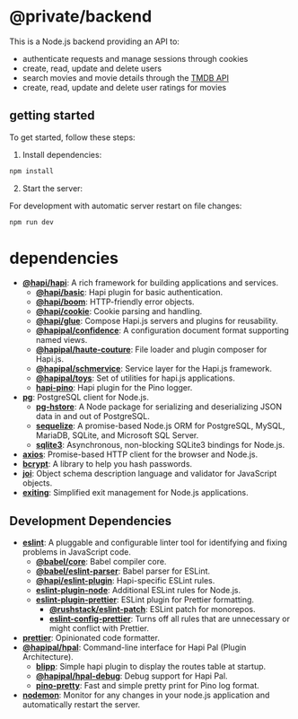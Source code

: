 # @private/backend

This is a Node.js backend providing an API to:

- authenticate requests and manage sessions through cookies
- create, read, update and delete users
- search movies and movie details through the [TMDB API](https://developer.themoviedb.org/docs)
- create, read, update and delete user ratings for movies

## getting started

To get started, follow these steps:

1. Install dependencies:

```bash
npm install
```

2. Start the server:

For development with automatic server restart on file changes:

```bash
npm run dev
```

# dependencies

- **[@hapi/hapi](https://www.npmjs.com/package/@hapi/hapi)**: A rich framework for building applications and services.
  - **[@hapi/basic](https://www.npmjs.com/package/@hapi/basic)**: Hapi plugin for basic authentication.
  - **[@hapi/boom](https://www.npmjs.com/package/@hapi/boom)**: HTTP-friendly error objects.
  - **[@hapi/cookie](https://www.npmjs.com/package/@hapi/cookie)**: Cookie parsing and handling.
  - **[@hapi/glue](https://www.npmjs.com/package/@hapi/glue)**: Compose Hapi.js servers and plugins for reusability.
  - **[@hapipal/confidence](https://www.npmjs.com/package/@hapipal/confidence)**: A configuration document format supporting named views.
  - **[@hapipal/haute-couture](https://www.npmjs.com/package/@hapipal/haute-couture)**: File loader and plugin composer for Hapi.js.
  - **[@hapipal/schmervice](https://www.npmjs.com/package/@hapipal/schmervice)**: Service layer for the Hapi.js framework.
  - **[@hapipal/toys](https://www.npmjs.com/package/@hapipal/toys)**: Set of utilities for hapi.js applications.
  - **[hapi-pino](https://www.npmjs.com/package/hapi-pino)**: Hapi plugin for the Pino logger.
- **[pg](https://www.npmjs.com/package/pg)**: PostgreSQL client for Node.js.
  - **[pg-hstore](https://www.npmjs.com/package/pg-hstore)**: A Node package for serializing and deserializing JSON data in and out of PostgreSQL.
  - **[sequelize](https://www.npmjs.com/package/sequelize)**: A promise-based Node.js ORM for PostgreSQL, MySQL, MariaDB, SQLite, and Microsoft SQL Server.
  - **[sqlite3](https://www.npmjs.com/package/sqlite3)**: Asynchronous, non-blocking SQLite3 bindings for Node.js.
- **[axios](https://www.npmjs.com/package/axios)**: Promise-based HTTP client for the browser and Node.js.
- **[bcrypt](https://www.npmjs.com/package/bcrypt)**: A library to help you hash passwords.
- **[joi](https://www.npmjs.com/package/joi)**: Object schema description language and validator for JavaScript objects.
- **[exiting](https://www.npmjs.com/package/exiting)**: Simplified exit management for Node.js applications.

## Development Dependencies

- **[eslint](https://www.npmjs.com/package/eslint)**: A pluggable and configurable linter tool for identifying and fixing problems in JavaScript code.
  - **[@babel/core](https://www.npmjs.com/package/@babel/core)**: Babel compiler core.
  - **[@babel/eslint-parser](https://www.npmjs.com/package/@babel/eslint-parser)**: Babel parser for ESLint.
  - **[@hapi/eslint-plugin](https://www.npmjs.com/package/@hapi/eslint-plugin)**: Hapi-specific ESLint rules.
  - **[eslint-plugin-node](https://www.npmjs.com/package/eslint-plugin-node)**: Additional ESLint rules for Node.js.
  - **[eslint-plugin-prettier](https://www.npmjs.com/package/eslint-plugin-prettier)**: ESLint plugin for Prettier formatting.
    - **[@rushstack/eslint-patch](https://www.npmjs.com/package/@rushstack/eslint-patch)**: ESLint patch for monorepos.
    - **[eslint-config-prettier](https://www.npmjs.com/package/eslint-config-prettier)**: Turns off all rules that are unnecessary or might conflict with Prettier.
- **[prettier](https://www.npmjs.com/package/prettier)**: Opinionated code formatter.
- **[@hapipal/hpal](https://www.npmjs.com/package/@hapipal/hpal)**: Command-line interface for Hapi Pal (Plugin Architecture).
  - **[blipp](https://www.npmjs.com/package/blipp)**: Simple hapi plugin to display the routes table at startup.
  - **[@hapipal/hpal-debug](https://www.npmjs.com/package/@hapipal/hpal-debug)**: Debug support for Hapi Pal.
  - **[pino-pretty](https://www.npmjs.com/package/pino-pretty)**: Fast and simple pretty print for Pino log format.
- **[nodemon](https://www.npmjs.com/package/nodemon)**: Monitor for any changes in your node.js application and automatically restart the server.
